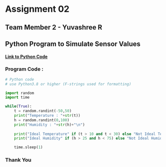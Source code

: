 # Assignment 02

## Team Member 2 - Yuvashree R

## Python Program to Simulate Sensor Values

#### [Link to Python Code](./randomSensorValues.py)

### Program Code :
```python
# Python code
# use Python3.8 or higher (F-strings used for formatting)

import random
import time

while(True):
    t = random.randint(-50,50)
    print("Temperature : "+str(t))
    h = random.randint(0,100)
    print("Humidity : "+str(h)+"\n")
    
    print("Ideal Temperature" if (t > 10 and t < 30) else "Not Ideal Temperature")
    print("Ideal Humidity" if (h > 25 and h < 75) else "Not Ideal Humidity\n")

    time.sleep(1)
```

### Thank You